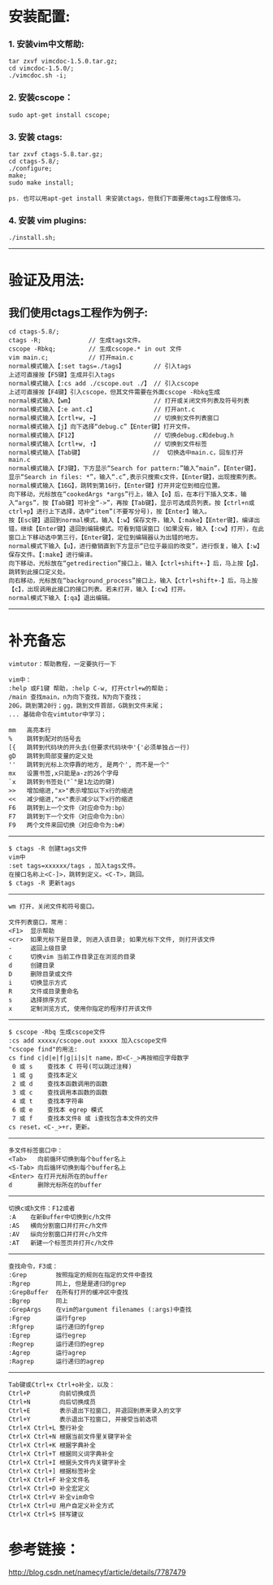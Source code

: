 # 安装配置:

### 1. 安装vim中文帮助: 
	tar zxvf vimcdoc-1.5.0.tar.gz; 
	cd vimcdoc-1.5.0/; 
	./vimcdoc.sh -i; 

### 2. 安装cscope： 
	sudo apt-get install cscope; 

### 3. 安装 ctags: 
	tar zxvf ctags-5.8.tar.gz;
	cd ctags-5.8/; 
	./configure;
	make; 
	sudo make install;

	ps. 也可以用apt-get install 来安装ctags，但我们下面要用ctags工程做练习。
 
### 4. 安装 vim plugins: 
	./install.sh;
---
# 验证及用法:

## 我们使用ctags工程作为例子:
	cd ctags-5.8/;
	ctags -R;             // 生成tags文件。
	cscope -Rbkq;         // 生成cscope.* in out 文件
	vim main.c;           // 打开main.c
	normal模式输入【:set tags=./tags】        // 引入tags
	上述可直接按【F5键】生成并引入tags
	normal模式输入【:cs add ./cscope.out ./】 // 引入cscope
	上述可直接按【F4键】引入cscope，但其文件需要在外面cscope -Rbkq生成
	normal模式输入【wm】                      // 打开或关闭文件列表及符号列表
	normal模式输入【:e ant.c】                // 打开ant.c
	normal模式输入【crtl+w, ←】               // 切换到文件列表窗口
	normal模式输入【j】向下选择“debug.c”【Enter键】打开文件。
	normal模式输入【F12】                     // 切换debug.c和debug.h
	normal模式输入【crtl+w, ↑】               // 切换到文件标签
	normal模式输入【Tab键】                   //  切换选中main.c，回车打开main.c
	normal模式输入【F3键】，下方显示“Search for pattern:”输入“main”，【Enter键】，显示“Search in files: *”，输入“.c”,表示只搜索c文件，【Enter键】，出现搜索列表。
	normal模式输入【16G】，跳转到第16行，【Enter键】打开并定位到相应位置。
	向下移动，光标放在“cookedArgs *args”行上，输入【o】后，在本行下插入文本，输入“args”，按【Tab键】可补全“->”，再按【Tab键】，显示可选成员列表。按【ctrl+n或ctrl+p】进行上下选择，选中“item”(不要写分号)，按【Enter】输入。
	按【Esc键】退回到normal模式，输入【:w】保存文件，输入【:make】【Enter键】，编译出错，继续【Enter键】退回到编辑模式。可看到错误窗口（如果没有，输入【:cw】打开），在此窗口上下移动选中第三行，【Enter键】，定位到编辑器认为出错的地方。
	normal模式下输入【u】，进行撤销直到下方显示“已位于最旧的改变”，进行恢复，输入【:w】保存文件。【:make】进行编译。
	向下移动，光标放在“getredirection”接口上，输入【ctrl+shift+-】后，马上按【g】，跳转到此接口定义处。
	向右移动，光标放在“background_process”接口上，输入【ctrl+shift+-】后，马上按【c】，出现调用此接口的接口列表。若未打开，输入【:cw】打开。
	normal模式下输入【:qa】退出编辑。
---
# 补充备忘

	vimtutor：帮助教程，一定要执行一下
  
	vim中：
	:help 或F1键 帮助，:help C-w, 打开ctrl+w的帮助；
	/main 查找main，n为向下查找，N为向下查找；
	20G，跳到第20行；gg，跳到文件首部，G跳到文件末尾；
	... 基础命令在vimtutor中学习；
  
	mm   高亮本行
	%    跳转到配对的括号去
	[{   跳转到代码块的开头去(但要求代码块中'{'必须单独占一行)
	gD   跳转到局部变量的定义处
	''   跳转到光标上次停靠的地方, 是两个', 而不是一个"
	mx   设置书签,x只能是a-z的26个字母
	`x   跳转到书签处("`"是1左边的键)
	>>   增加缩进,"x>"表示增加以下x行的缩进
	<<   减少缩进,"x<"表示减少以下x行的缩进
	F6   跳转到上一个文件（对应命令为:bp）
	F7   跳转到下一个文件（对应命令为:bn）
	F9   两个文件来回切换（对应命令为:b#）
---
	$ ctags -R 创建tags文件
	vim中
	:set tags=xxxxxx/tags ，加入tags文件。
	在接口名称上<C-]>，跳转到定义。<C-T>，跳回。
	$ ctags -R 更新tags
---
	wm 打开，关闭文件和符号窗口。
  
	文件列表窗口，常用：
	<F1>  显示帮助
	<cr>  如果光标下是目录, 则进入该目录; 如果光标下文件, 则打开该文件
	-     返回上级目录
	c     切换vim 当前工作目录正在浏览的目录
	d     创建目录
	D     删除目录或文件
	i     切换显示方式
	R     文件或目录重命名
	s     选择排序方式
	x     定制浏览方式, 使用你指定的程序打开该文件
---
	$ cscope -Rbq 生成cscope文件
	:cs add xxxxx/cscope.out xxxxx 加入cscope文件
	"cscope find"的用法:
	cs find c|d|e|f|g|i|s|t name，即<C-_>再按相应字母数字
	 0 或 s    查找本 C 符号(可以跳过注释)
	 1 或 g    查找本定义
	 2 或 d    查找本函数调用的函数
	 3 或 c    查找调用本函数的函数
	 4 或 t    查找本字符串
	 6 或 e    查找本 egrep 模式
	 7 或 f    查找本文件8 或 i查找包含本文件的文件
	cs reset，<C-_>+r，更新。
---
	多文件标签窗口中：
	<Tab>   向前循环切换到每个buffer名上
	<S-Tab> 向后循环切换到每个buffer名上
	<Enter> 在打开光标所在的buffer
	d       删除光标所在的buffer

---
	切换c或h文件：F12或者
	:A    在新Buffer中切换到c/h文件
	:AS   横向分割窗口并打开c/h文件
	:AV   纵向分割窗口并打开c/h文件
	:AT   新建一个标签页并打开c/h文件
---
	查找命令，F3或：
	:Grep        按照指定的规则在指定的文件中查找
	:Rgrep       同上, 但是是递归的grep
	:GrepBuffer  在所有打开的缓冲区中查找
	:Bgrep       同上
	:GrepArgs    在vim的argument filenames (:args)中查找
	:Fgrep       运行fgrep
	:Rfgrep      运行递归的fgrep
	:Egrep       运行egrep
	:Regrep      运行递归的egrep
	:Agrep       运行agrep
	:Ragrep      运行递归的agrep
---
	Tab键或Ctrl+x Ctrl+o补全，以及：
	Ctrl+P        向前切换成员
	Ctrl+N        向后切换成员
	Ctrl+E        表示退出下拉窗口, 并退回到原来录入的文字
	Ctrl+Y        表示退出下拉窗口, 并接受当前选项
	Ctrl+X Ctrl+L 整行补全
	Ctrl+X Ctrl+N 根据当前文件里关键字补全
	Ctrl+X Ctrl+K 根据字典补全
	Ctrl+X Ctrl+T 根据同义词字典补全
	Ctrl+X Ctrl+I 根据头文件内关键字补全
	Ctrl+X Ctrl+] 根据标签补全
	Ctrl+X Ctrl+F 补全文件名
	Ctrl+X Ctrl+D 补全宏定义
	Ctrl+X Ctrl+V 补全vim命令
	Ctrl+X Ctrl+U 用户自定义补全方式
	Ctrl+X Ctrl+S 拼写建议

# 参考链接：

http://blog.csdn.net/namecyf/article/details/7787479
